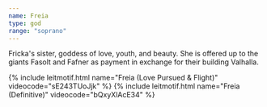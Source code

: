 ```yaml
---
name: Freia
type: god
range: "soprano"
---
```


Fricka's sister, goddess of love, youth, and beauty. She is offered up to the giants Fasolt and Fafner as payment in exchange for their building Valhalla.

{% include leitmotif.html name="Freia (Love Pursued & Flight)" videocode="sE243TUoJjk" %}
{% include leitmotif.html name="Freia (Definitive)" videocode="bQxyXlAcE34" %}